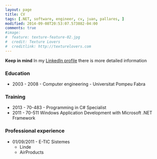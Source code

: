 ```yaml
---
layout: page
title: CV
tags: [.NET, software, engineer, cv, juan, pallares, ]
modified: 2014-09-08T20:53:07.573882-04:00
comments: true
#image:
#  feature: texture-feature-02.jpg
#  credit: Texture Lovers
#  creditlink: http://texturelovers.com
---
```


**Keep in mind** In my [LinkedIn profile](http://linkedin.com/in/juanpallares) there is more detailed information

### Education

* 2003 - 2008 - Computer engineering - Universitat Pompeu Fabra

### Training

* 2013 - 70-483 - Programming in C# Specialist
* 2011 - 70-511 Windows Application Development with Microsoft .NET Framework

### Professional experience

* 01/09/2011 - E-TIC Sistemes
	* Linde
	* AirProducts